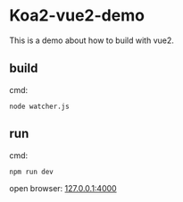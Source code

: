 # Koa2-vue2-demo
This is a demo about how to build with vue2.


## build
cmd:

```
node watcher.js
```

## run
cmd:

```
npm run dev
```

open browser: [127.0.0.1:4000](127.0.0.1:4000)